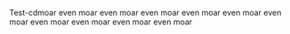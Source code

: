 Test-cdmoar
even moar
even moar
even moar
even moar
even moar
even moar
even moar
even moar
even moar
even moar
